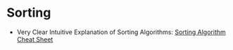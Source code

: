 # Sorting

- Very Clear Intuitive Explanation of Sorting Algorithms: [Sorting Algorithm Cheat Sheet](https://www.interviewcake.com/sorting-algorithm-cheat-sheet)
